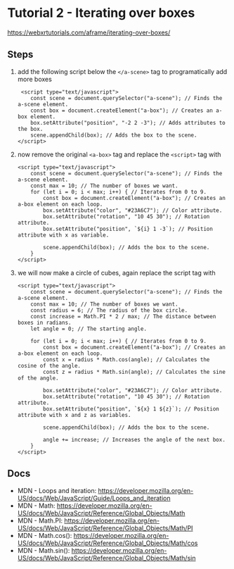 # Tutorial 2 - Iterating over boxes

https://webxrtutorials.com/aframe/iterating-over-boxes/

## Steps
1. add the following script below the `</a-scene>` tag to programatically add more boxes
	```
	 <script type="text/javascript">
		const scene = document.querySelector("a-scene"); // Finds the a-scene element.
		const box = document.createElement("a-box"); // Creates an a-box element.
		box.setAttribute("position", "-2 2 -3"); // Adds attributes to the box.
		scene.appendChild(box); // Adds the box to the scene.
	</script>
	```

2. now remove the original `<a-box>` tag and replace the `<script>` tag with
	```
	<script type="text/javascript">
		const scene = document.querySelector("a-scene"); // Finds the a-scene element.
		const max = 10; // The number of boxes we want.
		for (let i = 0; i < max; i++) { // Iterates from 0 to 9.
			const box = document.createElement("a-box"); // Creates an a-box element on each loop.
			box.setAttribute("color", "#23A6C7"); // Color attribute.
			box.setAttribute("rotation", "10 45 30"); // Rotation attribute.
			box.setAttribute("position", `${i} 1 -3`); // Position attribute with x as variable.

			scene.appendChild(box); // Adds the box to the scene.
		}
	</script>
	```

3. we will now make a circle of cubes, again replace the script tag with
	```
	<script type="text/javascript">
		const scene = document.querySelector("a-scene"); // Finds the a-scene element.
		const max = 10; // The number of boxes we want.
		const radius = 6; // The radius of the box circle.
		const increase = Math.PI * 2 / max; // The distance between boxes in radians.
		let angle = 0; // The starting angle.

		for (let i = 0; i < max; i++) { // Iterates from 0 to 9.
			const box = document.createElement("a-box"); // Creates an a-box element on each loop.
			const x = radius * Math.cos(angle); // Calculates the cosine of the angle.
			const z = radius * Math.sin(angle); // Calculates the sine of the angle.

			box.setAttribute("color", "#23A6C7"); // Color attribute.
			box.setAttribute("rotation", "10 45 30"); // Rotation attribute.
			box.setAttribute("position", `${x} 1 ${z}`); // Position attribute with x and z as variables.

			scene.appendChild(box); // Adds the box to the scene.

			angle += increase; // Increases the angle of the next box.
		}
	</script>
	```


## Docs
- MDN - Loops and iteration: https://developer.mozilla.org/en-US/docs/Web/JavaScript/Guide/Loops_and_iteration
- MDN - Math: https://developer.mozilla.org/en-US/docs/Web/JavaScript/Reference/Global_Objects/Math
- MDN - Math.PI: https://developer.mozilla.org/en-US/docs/Web/JavaScript/Reference/Global_Objects/Math/PI
- MDN - Math.cos(): https://developer.mozilla.org/en-US/docs/Web/JavaScript/Reference/Global_Objects/Math/cos
- MDN - Math.sin(): https://developer.mozilla.org/en-US/docs/Web/JavaScript/Reference/Global_Objects/Math/sin